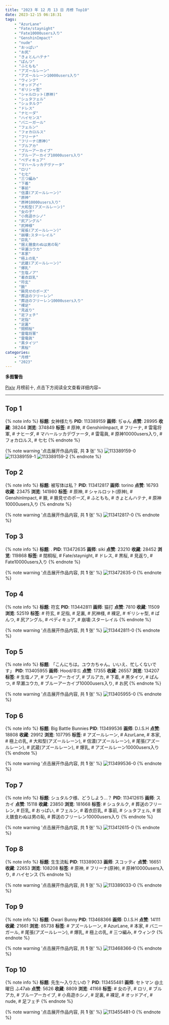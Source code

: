 ```yaml
---
title: "2023 年 12 月 13 日 月榜 Top10"
date: 2023-12-15 06:18:31
tags:
    - "AzurLane"
    - "Fate/staynight"
    - "Fate10000users入り"
    - "GenshinImpact"
    - "nude"
    - "おっぱい"
    - "お尻"
    - "きょとんハテナ"
    - "ぱんつ"
    - "ふともも"
    - "アズールレーン"
    - "アズールレーン10000users入り"
    - "ウィンク"
    - "オッドアイ"
    - "ギリシャ型"
    - "シャルロット(原神)"
    - "シュタフェル"
    - "シュタルク"
    - "ドレス"
    - "ナヒーダ"
    - "ハイセンス"
    - "バニーガール"
    - "フェルン"
    - "フォカロルス"
    - "フリーナ"
    - "フリーナ(原神)"
    - "ブルアカ"
    - "ブルーアーカイブ"
    - "ブルーアーカイブ10000users入り"
    - "ペディキュア"
    - "マハールッカデヴァータ"
    - "ロリ"
    - "七七"
    - "三つ編み"
    - "下着"
    - "事前"
    - "信濃(アズールレーン)"
    - "原神"
    - "原神10000users入り"
    - "大和型(アズールレーン)"
    - "女の子"
    - "小鳥遊ホシノ"
    - "尻アングル"
    - "尻神様"
    - "尾張(アズールレーン)"
    - "崩壊:スターレイル"
    - "巨乳"
    - "据え膳食わぬは男の恥"
    - "早瀬ユウカ"
    - "本家"
    - "極上の乳"
    - "武蔵(アズールレーン)"
    - "爆乳"
    - "生塩ノア"
    - "着衣巨乳"
    - "符玄"
    - "腋"
    - "腋見せのポーズ"
    - "葬送のフリーレン"
    - "葬送のフリーレン10000users入り"
    - "裸足"
    - "見返り"
    - "足フェチ"
    - "足指"
    - "足裏"
    - "間桐桜"
    - "雷電将軍"
    - "雷電眞"
    - "黒タイツ"
    - "黒桜"
categories:
    - "月榜"
    - "2023"
---
```


<i class="fa fa-triangle-exclamation"></i>**多图警告**<i class="fa fa-triangle-exclamation"></i>

[Pixiv](https://www.pixiv.net/) 月榜前十, 点击下方阅读全文查看详细内容~

<!-- more -->

---

## Top 1

{% note info %}
**标题**: 女神様たち
**PID**: 113389159 **画师**: ぢゅん
**点赞**: 28995 **收藏**: 38244 **浏览**: 374849
**标签**: # 原神, # GenshinImpact, # フリーナ, # 雷電将軍, # ナヒーダ, # マハールッカデヴァータ, # 雷電眞, # 原神10000users入り, # フォカロルス, # 七七
{% endnote %}

{% note warning '点击展开作品内容, 共 **3** 张' %}
![113389159-0](https://i.pixiv.re/img-original/img/2023/11/14/00/00/47/113389159_p0.jpg)
![113389159-1](https://i.pixiv.re/img-original/img/2023/11/14/00/00/47/113389159_p1.jpg)
![113389159-2](https://i.pixiv.re/img-original/img/2023/11/14/00/00/47/113389159_p2.jpg)
{% endnote %}

## Top 2

{% note info %}
**标题**: 被写体は私？
**PID**: 113412817 **画师**: torino
**点赞**: 16793 **收藏**: 23475 **浏览**: 141980
**标签**: # 原神, # シャルロット(原神), # GenshinImpact, # 腋, # 腋見せのポーズ, # ふともも, # きょとんハテナ, # 原神10000users入り
{% endnote %}

{% note warning '点击展开作品内容, 共 **1** 张' %}
![113412817-0](https://i.pixiv.re/img-original/img/2023/11/15/00/00/23/113412817_p0.jpg)
{% endnote %}

## Top 3

{% note info %}
**标题**: .
**PID**: 113472635 **画师**: siki
**点赞**: 23210 **收藏**: 28452 **浏览**: 119868
**标签**: # 間桐桜, # Fate/staynight, # ドレス, # 黒桜, # 見返り, # Fate10000users入り
{% endnote %}

{% note warning '点击展开作品内容, 共 **1** 张' %}
![113472635-0](https://i.pixiv.re/img-original/img/2023/11/17/14/01/37/113472635_p0.jpg)
{% endnote %}

## Top 4

{% note info %}
**标题**: 符玄
**PID**: 113442811 **画师**: 猫打
**点赞**: 7810 **收藏**: 11509 **浏览**: 52519
**标签**: # 符玄, # 足指, # 足裏, # 尻神様, # 裸足, # ギリシャ型, # ぱんつ, # 尻アングル, # ペディキュア, # 崩壊:スターレイル
{% endnote %}

{% note warning '点击展开作品内容, 共 **1** 张' %}
![113442811-0](https://i.pixiv.re/img-original/img/2023/11/16/06/42/14/113442811_p0.jpg)
{% endnote %}

## Top 5

{% note info %}
**标题**: 「こんにちは。ユウカちゃん。いいえ、忙しくないです」
**PID**: 113405955 **画师**: Hood/후드
**点赞**: 17355 **收藏**: 26557 **浏览**: 134207
**标签**: # 生塩ノア, # ブルーアーカイブ, # ブルアカ, # 下着, # 黒タイツ, # ぱんつ, # 早瀬ユウカ, # ブルーアーカイブ10000users入り, # お尻
{% endnote %}

{% note warning '点击展开作品内容, 共 **1** 张' %}
![113405955-0](https://i.pixiv.re/img-original/img/2023/11/14/19/54/54/113405955_p0.png)
{% endnote %}

## Top 6

{% note info %}
**标题**: Big Battle Bunnies
**PID**: 113499536 **画师**: D.I.S.H
**点赞**: 18808 **收藏**: 29912 **浏览**: 107795
**标签**: # アズールレーン, # AzurLane, # 本家, # 極上の乳, # 大和型(アズールレーン), # 信濃(アズールレーン), # 尾張(アズールレーン), # 武蔵(アズールレーン), # 爆乳, # アズールレーン10000users入り
{% endnote %}

{% note warning '点击展开作品内容, 共 **1** 张' %}
![113499536-0](https://i.pixiv.re/img-original/img/2023/11/18/13/39/46/113499536_p0.jpg)
{% endnote %}

## Top 7

{% note info %}
**标题**: シュタルク様、どうしよう…？
**PID**: 113412615 **画师**: スカイ
**点赞**: 15118 **收藏**: 23850 **浏览**: 181668
**标签**: # シュタルク, # 葬送のフリーレン, # 巨乳, # おっぱい, # フェルン, # 着衣巨乳, # 事前, # シュタフェル, # 据え膳食わぬは男の恥, # 葬送のフリーレン10000users入り
{% endnote %}

{% note warning '点击展开作品内容, 共 **1** 张' %}
![113412615-0](https://i.pixiv.re/img-original/img/2023/11/14/23/55/43/113412615_p0.jpg)
{% endnote %}

## Top 8

{% note info %}
**标题**: 生生流転
**PID**: 113389033 **画师**: スコッティ
**点赞**: 16651 **收藏**: 22653 **浏览**: 108208
**标签**: # 原神, # フリーナ(原神), # 原神10000users入り, # ハイセンス
{% endnote %}

{% note warning '点击展开作品内容, 共 **1** 张' %}
![113389033-0](https://i.pixiv.re/img-original/img/2023/11/14/00/00/14/113389033_p0.jpg)
{% endnote %}

## Top 9

{% note info %}
**标题**: Owari Bunny
**PID**: 113468366 **画师**: D.I.S.H
**点赞**: 14111 **收藏**: 21661 **浏览**: 85738
**标签**: # アズールレーン, # AzurLane, # 本家, # バニーガール, # 尾張(アズールレーン), # 爆乳, # 極上の乳, # 三つ編み, # ウィンク
{% endnote %}

{% note warning '点击展开作品内容, 共 **1** 张' %}
![113468366-0](https://i.pixiv.re/img-original/img/2023/11/17/08/18/54/113468366_p0.jpg)
{% endnote %}

## Top 10

{% note info %}
**标题**: 先生～入りたいの？
**PID**: 113455481 **画师**: セトマン @土曜日 ふ47ab
**点赞**: 5626 **收藏**: 8809 **浏览**: 41168
**标签**: # 女の子, # ロリ, # ブルアカ, # ブルーアーカイブ, # 小鳥遊ホシノ, # 足裏, # 裸足, # オッドアイ, # nude, # 足フェチ
{% endnote %}

{% note warning '点击展开作品内容, 共 **1** 张' %}
![113455481-0](https://i.pixiv.re/img-original/img/2023/11/16/20/35/53/113455481_p0.png)
{% endnote %}
